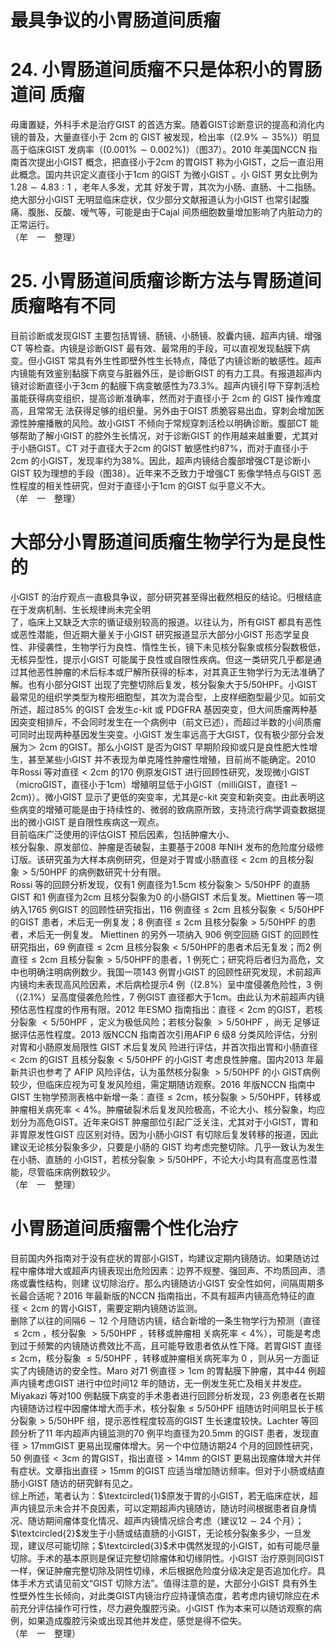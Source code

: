 # 最具争议的小胃肠道间质瘤  
# 24.  小胃肠道间质瘤不只是体积小的胃肠道间  质瘤  
毋庸置疑，外科手术是治疗GIST 的首选方案。随着GIST诊断意识的提高和消化内镜的普及，大量直径小于 $2\mathrm{cm}$  的 GIST 被发现，检出率（$(2.9\%\sim35\%)$）明显高于临床GIST 发病率（$(0.001\%\sim0.002\%)$）（图37）。2010 年美国NCCN 指南首次提出小GIST 概念，把直径小于$2\mathrm{cm}$ 的胃GIST 称为小GIST，之后一直沿用此概念。国内共识定义直径小于1cm 的GIST 为微小GIST 。小 GIST  男女比例为 $1.28\sim4.83:1$ ，老年人多发，尤其 好发于胃，其次为小肠、直肠、十二指肠。绝大部分小GIST 无明显临床症状，仅少部分文献报道认为小GIST 也常引起腹痛、腹胀、反酸、嗳气等，可能是由于Cajal 间质细胞数量增加影响了内脏动力的正常运行。  
（牟　一　整理）  
# 25. 小胃肠道间质瘤诊断方法与胃肠道间质瘤略有不同  
目前诊断或发现GIST 主要包括胃镜、肠镜、小肠镜、胶囊内镜、超声内镜、增强CT 等检查。内镜是诊断GIST 最有效、最常用的手段，可以直视发现黏膜下病变。但小GIST 常具有外生性即壁外性生长特点，降低了内镜诊断的敏感性。超声内镜能有效鉴别黏膜下病变与脏器外压，是诊断GIST 的有力工具。有报道超声内镜对诊断直径小于3cm 的黏膜下病变敏感性为$73.3\%$。超声内镜引导下穿刺活检虽能获得病变组织，提高诊断准确率，然而对于直径小于 2cm  的 GIST  操作难度高，且常常无 法获得足够的组织量。另外由于GIST 质脆容易出血，穿刺会增加医源性肿瘤播散的风险。故小GIST 不倾向于常规穿刺活检以明确诊断。腹部CT 能够帮助了解小GIST 的腔外生长情况，对于诊断GIST 的作用越来越重要，尤其对于小肠GIST。CT 对于直径大于$2\mathrm{cm}$ 的GIST 敏感性约$87\%$，而对于直径小于$2\mathrm{cm}$ 的小GIST，发现率约为$38\%$。因此，超声内镜结合腹部增强CT是诊断小GIST 较为理想的手段（图38）。近年来不乏致力于增强CT 影像学特点与GIST 恶性程度的相关性研究，但对于直径小于1cm 的GIST 似乎意义不大。  
（牟　一　整理）  
#  大部分小胃肠道间质瘤生物学行为是良性的  
小GIST 的治疗观点一直极具争议，部分研究甚至得出截然相反的结论。归根结底在于发病机制、生长规律尚未完全明  
了，临床上又缺乏大宗的循证级别较高的报道。以往认为，所有GIST 都具有恶性或恶性潜能，但近期大量关于小GIST 研究报道显示大部分小GIST 形态学呈良性、非侵袭性，生物学行为良性、惰性生长，镜下未见核分裂象或核分裂数极低，无核异型性，提示小GIST 可能属于良性或自限性疾病。但这一类研究几乎都是通过其他恶性肿瘤的术后标本或尸解所获得的标本，对其真正生物学行为无法准确了解。也有小部分GIST 出现了完整切除后复发，核分裂象大于5/50HPF。小GIST 最常见的组织学类型为梭形细胞型，其次为混合型，上皮样细胞型最少见。如前文所述，超过$85\%$ 的GIST 会发生$c$-kit 或 PDGFRA 基因突变，但大间质瘤两种基因突变相排斥，不会同时发生在一个病例中（前文已述），而超过半数的小间质瘤可同时出现两种基因发生突变。小GIST 发生率远高于大GIST，仅有极少部分会发展为＞ 2cm 的GIST。那么小GIST 是否为GIST 早期阶段抑或只是良性肥大性增生，甚至某些小GIST 并不表现为单克隆性肿瘤性增殖，目前尚不能确定。2010 年Rossi 等对直径$<2\mathrm{cm}$ 的170 例原发GIST 进行回顾性研究，发现微小GIST（microGIST，直径小于1cm）增殖明显低于小GIST（milliGIST，直径$1\sim2\mathrm{cm})$）。微小GIST 显示了更低的突变率，尤其是$c$-kit 突变和新突变。由此表明这些病变的增殖可能是由于持续性的、微弱的致病原所致，支持流行病学调查数据提出的微小GIST 是自限性疾病这一观点。  
目前临床广泛使用的评估GIST 预后因素，包括肿瘤大小、  
核分裂象、原发部位、肿瘤是否破裂，主要基于2008 年NIH 发布的危险度分级修订版。该研究虽为大样本病例研究，但是对于胃或小肠直径$<2\mathrm{cm}$ 的且核分裂象$>5/50\mathrm{HPF}$ 的病例数研究十分有限。  
Rossi 等的回顾分析发现，仅有1 例直径为$1.5\mathrm{cm}$ 核分裂象＞ 5/50HPF 的直肠GIST 和1 例直径为2cm 且核分裂象为0 的小肠GIST 术后复发。Miettinen 等一项纳入1765 例GIST 的回顾性研究指出，116 例直径$\leqslant2\mathrm{cm}$ 且核分裂象$<5/50\mathrm{HPF}$ 的GIST 患者，术后无一例复发；8 例直径$\leqslant2\mathrm{cm}$ 且核分裂象$>5/50\mathrm{HPF}$ 的患者，术后无一例复发。 Miettinen  的另外一项纳入 906  例空回肠 GIST 的回顾性研究指出，69 例直径$\leqslant2\mathrm{cm}$ 且核分裂象$<5/50\mathrm{HPF}$的患者术后无复发；而2 例直径$\leqslant2\mathrm{cm}$ 且核分裂象$>5/50\mathrm{HPF}$的患者，1 例死亡；研究将后者归为高危，文中也明确注明病例数少。我国一项143 例胃小GIST 的回顾性研究发现，术前超声内镜均未表现高风险因素，术后病检提示4 例（$(2.8\%$）呈中度侵袭危险性，3 例（$\langle2.1\%$）呈高度侵袭危险性，7 例GIST 直径都大于1cm。由此认为术前超声内镜预估恶性程度的作用有限。2012 年ESMO 指南指出：直径$<2\mathrm{cm}$ 的GIST，若核分裂象 $<5/50\mathrm{HPF}$ ，定义为极低风险；若核分裂象 $>5/50\mathrm{HPF}$ ，尚无 足够证据评估恶性程度。2013 版NCCN 指南首次引用AFIP 6 级8  分类风险评估，分别对胃和小肠原发局限性 GIST  术后复发风 险进行评估，并首次指出胃和小肠直径$<2\mathrm{cm}$ 的GIST 且核分裂象$<5/50\mathrm{HPF}$ 的小GIST 考虑良性肿瘤。国内2013 年最新共识也参考了 AFIP  风险评估，认为虽然核分裂象 $>5/50\mathrm{HPF}$  的小 GIST病例较少，但临床应视为可复发风险组，需定期随访观察。2016 年版NCCN 指南中GIST 生物学预测表格中新增一条：直径$\leqslant2\mathrm{cm}$，核分裂象$>5/50\mathrm{HPF}$，转移或肿瘤相关病死率$<4\%$。肿瘤破裂术后复发风险极高，不论大小、核分裂象，均应划分为高危GIST。近年来GIST 肿瘤部位引起广泛关注，尤其对于小GIST，胃和非胃原发性GIST 应区别对待。因为小肠小GIST 有切除后复发转移的报道，因此建议无论核分裂象多少，只要是小肠的 GIST  均考虑完整切除。几乎一致认为发生在小肠、直肠的 小GIST，若核分裂象$>5/50\mathrm{HPF}$，不论大小均具有高度恶性潜能，尽管临床病例数较少。  
（牟　一　整理）  
#  小胃肠道间质瘤需个性化治疗  
目前国内外指南对于没有症状的胃部小GIST，均建议定期内镜随访。如果随访过程中瘤体增大或超声内镜表现出危险因素：边界不规整、强回声、不均质回声、溃疡或囊性结构，则建 议切除治疗。那么内镜随访小GIST 安全性如何，间隔周期多长最合适呢？2016 年最新版的NCCN 指南指出，不具有超声内镜高危特征的直径$<2\mathrm{cm}$ 的胃小GIST，需要定期内镜随访监测。  
删除了以往的间隔$6\sim12$ 个月随访内镜，结合新增的一条生物学行为预测（直径 $\leqslant2\mathrm{cm}$ ，核分裂象 $>5/50\mathrm{HPF}$ ，转移或肿瘤相 关病死率$<4\%$），可能是考虑到过于频繁的内镜随访费效比不高，且可能导致患者依从性下降。若胃GIST 直径$\leqslant2\mathrm{cm}$，核分裂象 $\leqslant5/50\mathrm{HPF}$ ，转移或肿瘤相关病死率为 0 ，则从另一方面证 实了内镜随访的安全性。Maro 对71 例直径$>1\mathrm{cm}$ 的胃黏膜下肿瘤，其中44 例超声内镜考虑GIST 进行中位时间12 年的随访，无一例发生死亡及相关并发症。Miyakazi 等对100 例黏膜下病变的手术患者进行回顾分析发现，23 例患者在长期内镜随访过程中因瘤体增大而手术，核分裂象$\leqslant5/50\mathrm{HPF}$ 组随访时间明显长于核分裂象$>5/50\mathrm{HPF}$ 组，提示恶性程度较高的GIST 生长速度较快。Lachter 等回顾分析了11 年内超声内镜监测的70 例平均直径为$20.5\mathrm{mm}$ 的GIST 患者，发现直径$>17\mathrm{mmG I S T}$ 更易出现瘤体增大。另一个中位随访期24 个月的回顾性研究，50 例直径$<3\mathrm{cm}$ 的胃GIST，指出直径$>14\mathrm{{mm}}$ 的GIST 更易出现瘤体增大并伴有症状。文章指出直径$>15\mathrm{mm}$ 的GIST 应适当增加随访频率。但对于小肠或结直肠小GIST 随访的研究鲜有见之。  
综上所述，笔者认为：$\textcircled{1}$原发于胃的小GIST，若无临床症状，超声内镜显示未合并不良因素，可以定期超声内镜随访，随访时间根据患者自身情况、随访期间瘤体变化情况、超声内镜情况综合考虑（建议$12\sim24$ 个月）；$\textcircled{2}$发生于小肠或结直肠的小GIST，无论核分裂象多少，一旦发现，建议尽可能切除；$\textcircled{3}$术中偶然发现的小GIST，如有可能尽量切除。手术的基本原则是保证完整切除瘤体和切缘阴性。小GIST 治疗原则同GIST 一样，保证肿瘤完整切除及阴性切缘，术后根据危险度分级决定是否追加化疗。具体手术方式请见前文“GIST 切除方法”。值得注意的是，大部分小GIST 具有外生性壁外性生长倾向，对此类GIST内镜治疗应持谨慎态度，若考虑内镜切除应在术前充分评估操作可行性，尽力避免腹腔污染。小GIST 作为本来可以随访观察的病例，如果造成腹腔污染或出现其他并发症，感觉是得不偿失。  
（牟　一　整理）  